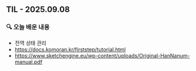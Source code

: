 ## TIL - 2025.09.08

### 🔍 오늘 배운 내용
- 전역 상태 관리
- https://docs.komoran.kr/firststep/tutorial.html
- https://www.sketchengine.eu/wp-content/uploads/Original-HanNanum-manual.pdf